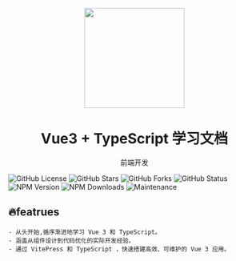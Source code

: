 <p align="center">
<img src="https://yeluzi08-bucket.oss-cn-nanjing.aliyuncs.com/img/logo.png"
style="width:200px;"/>
<h1 align="center">Vue3 + TypeScript 学习文档</h1>
<p align="center">
前端开发
</p >

<p>

![GitHub License](https://img.shields.io/github/license/Yeluzii/vue3-ts-docs)
![GitHub Stars](https://img.shields.io/github/stars/Yeluzii/vue3-ts-docs)
![GitHub Forks](https://img.shields.io/github/forks/Yeluzii/vue3-ts-docs)
![GitHub Status](https://img.shields.io/github/workflow/status/Yeluzii/vue3-ts-docs)
![NPM Version](https://img.shields.io/npm/v/vue)
![NPM Downloads](https://img.shields.io/npm/dw/vue)
![Maintenance](https://img.shields.io/maintenance/yes/2024)

</p>

## 🔥featrues

    - 从头开始,循序渐进地学习 Vue 3 和 TypeScript。
    - 涵盖从组件设计到代码优化的实际开发经验。
    - 通过 VitePress 和 TypeScript ，快速搭建高效、可维护的 Vue 3 应用。
